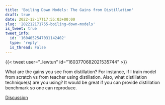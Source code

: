 ```yaml
---
title: 'Boiling Down Models: The Gains from Distillation'
draft: true
date: 2022-12-17T17:55:03+00:00
slug: '202212171755-boiling-down-models'
is_tweet: true
tweet_info:
  id: '1604052547031142402'
  type: 'reply'
  is_thread: False
---
```




{{< tweet user="_lewtun" id="1603770682021535744" >}}

What are the gains you see from distillation? For instance, if I train model from scratch vs from teacher using distillation. Also, what distillation technique(s) are you using? It would be great if you can provide distillation benchmark so one can reproduce.

[Discussion](https://x.com/sytelus/status/1604052547031142402)
